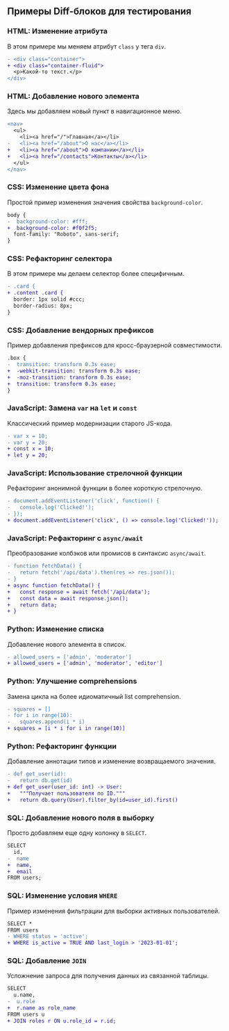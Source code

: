 ## Примеры Diff-блоков для тестирования

### HTML: Изменение атрибута

В этом примере мы меняем атрибут `class` у тега `div`.

```diff
- <div class="container">
+ <div class="container-fluid">
  <p>Какой-то текст.</p>
</div>
```

### HTML: Добавление нового элемента

Здесь мы добавляем новый пункт в навигационное меню.

```diff
<nav>
  <ul>
    <li><a href="/">Главная</a></li>
-   <li><a href="/about">О нас</a></li>
+   <li><a href="/about">О компании</a></li>
+   <li><a href="/contacts">Контакты</a></li>
  </ul>
</nav>
```

### CSS: Изменение цвета фона

Простой пример изменения значения свойства `background-color`.

```diff
body {
-  background-color: #fff;
+  background-color: #f0f2f5;
  font-family: "Roboto", sans-serif;
}
```

### CSS: Рефакторинг селектора

В этом примере мы делаем селектор более специфичным.

```diff
- .card {
+ .content .card {
  border: 1px solid #ccc;
  border-radius: 8px;
}
```

### CSS: Добавление вендорных префиксов

Пример добавления префиксов для кросс-браузерной совместимости.

```diff
.box {
-  transition: transform 0.3s ease;
+  -webkit-transition: transform 0.3s ease;
+  -moz-transition: transform 0.3s ease;
+  transition: transform 0.3s ease;
}
```

### JavaScript: Замена `var` на `let` и `const`

Классический пример модернизации старого JS-кода.

```diff
- var x = 10;
- var y = 20;
+ const x = 10;
+ let y = 20;
```

### JavaScript: Использование стрелочной функции

Рефакторинг анонимной функции в более короткую стрелочную.

```diff
- document.addEventListener('click', function() {
-   console.log('Clicked!');
- });
+ document.addEventListener('click', () => console.log('Clicked!'));
```

### JavaScript: Рефакторинг с `async/await`

Преобразование колбэков или промисов в синтаксис `async/await`.

```diff
- function fetchData() {
-   return fetch('/api/data').then(res => res.json());
- }
+ async function fetchData() {
+   const response = await fetch('/api/data');
+   const data = await response.json();
+   return data;
+ }
```

### Python: Изменение списка

Добавление нового элемента в список.

```diff
- allowed_users = ['admin', 'moderator']
+ allowed_users = ['admin', 'moderator', 'editor']
```

### Python: Улучшение comprehensions

Замена цикла на более идиоматичный list comprehension.

```diff
- squares = []
- for i in range(10):
-   squares.append(i * i)
+ squares = [i * i for i in range(10)]
```

### Python: Рефакторинг функции

Добавление аннотации типов и изменение возвращаемого значения.

```diff
- def get_user(id):
-   return db.get(id)
+ def get_user(user_id: int) -> User:
+   """Получает пользователя по ID."""
+   return db.query(User).filter_by(id=user_id).first()
```

### SQL: Добавление нового поля в выборку

Просто добавляем еще одну колонку в `SELECT`.

```diff
SELECT
  id,
-  name
+  name,
+  email
FROM users;
```

### SQL: Изменение условия `WHERE`

Пример изменения фильтрации для выборки активных пользователей.

```diff
SELECT *
FROM users
- WHERE status = 'active';
+ WHERE is_active = TRUE AND last_login > '2023-01-01';
```

### SQL: Добавление `JOIN`

Усложнение запроса для получения данных из связанной таблицы.

```diff
SELECT
  u.name,
-  u.role
+  r.name as role_name
FROM users u
+ JOIN roles r ON u.role_id = r.id;
```
